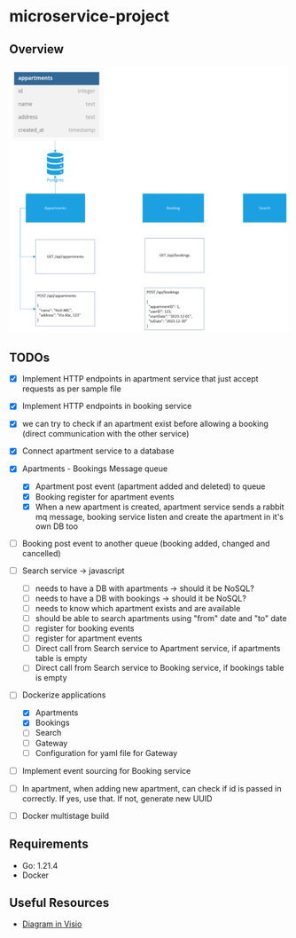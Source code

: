 # microservice-project

## Overview

![Overview of the Project](./img/01-first-version-of-the-project.png)

## TODOs

- [X] Implement HTTP endpoints in apartment service that just accept requests as per sample file
- [X] Implement HTTP endpoints in booking service
- [X] we can try to check if an apartment exist before allowing a booking (direct communication with the other service)
- [X] Connect apartment service to a database
- [x] Apartments - Bookings Message queue
  - [x] Apartment post event (apartment added and deleted) to queue
  - [x] Booking register for apartment events
  - [X] When a new apartment is created, apartment service sends a rabbit mq message, booking service listen and create the apartment in it's own DB too

- [ ] Booking post event to another queue (booking added, changed and cancelled)

- [ ] Search service -> javascript
  - [ ] needs to have a DB with apartments -> should it be NoSQL?
  - [ ] needs to have a DB with bookings -> should it be NoSQL?
  - [ ] needs to know which apartment exists and are available
  - [ ] should be able to search apartments using "from" date and "to" date
  - [ ] register for booking events
  - [ ] register for apartment events
  - [ ] Direct call from Search service to Apartment service, if apartments table is empty
  - [ ] Direct call from Search service to Booking service, if bookings table is empty
  
- [ ] Dockerize applications
  - [x] Apartments
  - [x] Bookings
  - [ ] Search
  - [ ] Gateway
  - [ ] Configuration for yaml file for Gateway
- [ ] Implement event sourcing for Booking service
- [ ] In apartment, when adding new apartment, can check if id is passed in correctly. If yes, use that. If not, generate new UUID
- [ ] Docker multistage build

## Requirements

- Go: 1.21.4
- Docker
  
## Useful Resources

- [Diagram in Visio](https://scientificnet-my.sharepoint.com/:u:/r/personal/mponza_unibz_it/Documents/CPD%20-%20Microservices%20Project.vsdx?d=w6328c77940f14158bfbf177a6352d738&csf=1&web=1&e=2ctcRj)
